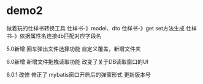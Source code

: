 # demo2

做着玩的仕样书转换工具
仕样书-》model、dto
仕样书-》get set方法生成
仕样书-》依据属性名连接db匹配对应字段名

5.0新增
回车弹出文件选择功能
自定义覆盖，新增文件夹

6.0新增
新增文件拖拽读取功能
改变了关于DB读取窗口的UI

6.0.1 改修
修正了 mybatis窗口开启后的弹窗形式
更新版本号
